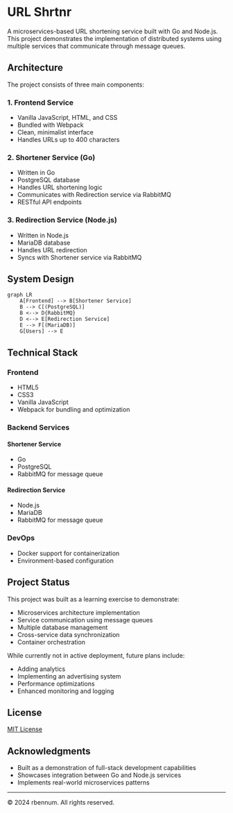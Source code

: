 # URL Shrtnr

A microservices-based URL shortening service built with Go and Node.js. This project demonstrates the implementation of distributed systems using multiple services that communicate through message queues.

## Architecture

The project consists of three main components:

### 1. Frontend Service

- Vanilla JavaScript, HTML, and CSS
- Bundled with Webpack
- Clean, minimalist interface
- Handles URLs up to 400 characters

### 2. Shortener Service (Go)

- Written in Go
- PostgreSQL database
- Handles URL shortening logic
- Communicates with Redirection service via RabbitMQ
- RESTful API endpoints

### 3. Redirection Service (Node.js)

- Written in Node.js
- MariaDB database
- Handles URL redirection
- Syncs with Shortener service via RabbitMQ

## System Design

```mermaid
graph LR
    A[Frontend] --> B[Shortener Service]
    B --> C[(PostgreSQL)]
    B <--> D{RabbitMQ}
    D <--> E[Redirection Service]
    E --> F[(MariaDB)]
    G[Users] --> E
```

## Technical Stack

### Frontend

- HTML5
- CSS3
- Vanilla JavaScript
- Webpack for bundling and optimization

### Backend Services

#### Shortener Service

- Go
- PostgreSQL
- RabbitMQ for message queue

#### Redirection Service

- Node.js
- MariaDB
- RabbitMQ for message queue

### DevOps

- Docker support for containerization
- Environment-based configuration

## Project Status

This project was built as a learning exercise to demonstrate:

- Microservices architecture implementation
- Service communication using message queues
- Multiple database management
- Cross-service data synchronization
- Container orchestration

While currently not in active deployment, future plans include:

- Adding analytics
- Implementing an advertising system
- Performance optimizations
- Enhanced monitoring and logging

## License

[MIT License](LICENSE.md)

## Acknowledgments

- Built as a demonstration of full-stack development capabilities
- Showcases integration between Go and Node.js services
- Implements real-world microservices patterns

---
© 2024 rbennum. All rights reserved.
